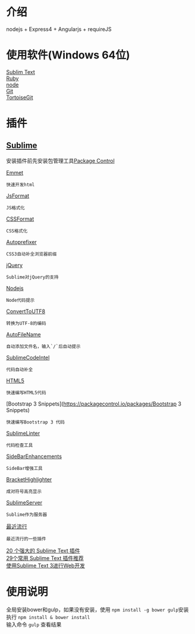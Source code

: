 介绍
================================

nodejs + Express4 + Angularjs + requireJS

使用软件(Windows 64位)
================================

[Sublim Text](http://c758482.r82.cf2.rackcdn.com/Sublime%20Text%20Build%203083%20x64%20Setup.exe)<br>
[Ruby](http://dl.bintray.com/oneclick/rubyinstaller/rubyinstaller-2.2.3-x64.exe)<br>
[node](https://nodejs.org/dist/v4.2.2/node-v4.2.2-x64.msi)<br>
[Git](https://github.com/git-for-windows/git/releases/download/v2.6.3.windows.1/Git-2.6.3-64-bit.exe)<br>
[TortoiseGit](https://download.tortoisegit.org/tgit/1.8.16.0/TortoiseGit-1.8.16.0-64bit.msi)<br>


插件
================================

[Sublime](https://packagecontrol.io/browse)
--------------------------------

安装插件前先安装包管理工具[Package Control](https://packagecontrol.io/installation)

[Emmet](https://packagecontrol.io/packages/Emmet)
```Emmet
快速开发html
```

[JsFormat](https://packagecontrol.io/packages/JsFormat)
```JsFormat
JS格式化
```

[CSSFormat](https://packagecontrol.io/packages/CSSFormat)
```CSSFormat
CSS格式化
```

[Autoprefixer](https://packagecontrol.io/packages/Autoprefixer)
```Autoprefixer
CSS3自动补全浏览器前缀
```

[jQuery](https://packagecontrol.io/packages/jQuery)
```jQuery
Sublime对jQuery的支持
```

[Nodejs](https://packagecontrol.io/packages/Nodejs)
```Nodejs
Node代码提示
```

[Convert​To​UTF8](https://packagecontrol.io/packages/ConvertToUTF8)
```Convert​To​UTF8
转换为UTF-8的编码
```

[Auto​File​Name](https://packagecontrol.io/packages/AutoFileName)
```Auto​File​Name
自动添加文件名，输入`/`后自动提示
```

[Sublime​Code​Intel](https://packagecontrol.io/packages/SublimeCodeIntel)
```Sublime​Code​Intel
代码自动补全
```

[HTML5](https://packagecontrol.io/packages/HTML5)
```HTML5
快速编写HTML5代码
```

[Bootstrap 3 Snippets](https://packagecontrol.io/packages/Bootstrap 3 Snippets)
```Bootstrap3
快速编写Bootstrap 3 代码
```

[SublimeLinter](https://packagecontrol.io/packages/SublimeLinter)
```SublimeLinter
代码检查工具
```

[Side​Bar​Enhancements](https://packagecontrol.io/packages/SideBarEnhancements)
```Side​Bar​Enhancements
SideBar增强工具
```

[BracketHighlighter](https://packagecontrol.io/packages/BracketHighlighter)
```BracketHighlighter
成对符号高亮显示
```

[Sublime​Server](https://packagecontrol.io/packages/SublimeServer)
```Sublime​Server
Sublime作为服务器
```


[最近流行](https://packagecontrol.io/browse/popular)
```最近流行
最近流行的一些插件
```

[20 个强大的 Sublime Text 插件](http://www.oschina.net/translate/20-powerful-sublimetext-plugins)<br>
[29个常用 Sublime Text 插件推荐](http://www.jb51.net/softjc/178366.html)<br>
[使用Sublime Text 3进行Web开发](http://segmentfault.com/q/1010000000576859)<br>


使用说明
===============================

全局安装bower和gulp，如果没有安装，使用 `npm install -g bower gulp`安装<br>
执行 `npm install & bower install`<br>
输入命令 `gulp` 查看结果<br>

